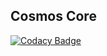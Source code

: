 Cosmos Core
---
[![Codacy Badge](https://api.codacy.com/project/badge/Grade/77f3fc759ca944d485f9ffab32efe593)](https://app.codacy.com/manual/gabrielrbeiro/cosmos-core?utm_source=github.com&utm_medium=referral&utm_content=gabrielrbeiro/cosmos-core&utm_campaign=Badge_Grade_Dashboard)
